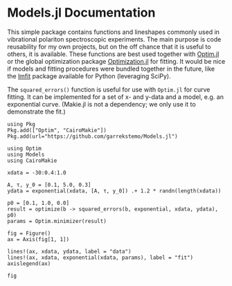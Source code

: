 # Models.jl Documentation

This simple package contains functions and lineshapes
commonly used in vibrational polariton spectroscopic experiments.
The main purpose is code reusability for my own projects, but
on the off chance that it is useful to others, it is available.
These functions are best used together with [Optim.jl](https://github.com/JuliaNLSolvers/Optim.jl) or the global optimization package [Optimization.jl](https://optimization.sciml.ai/stable/) for
fitting. It would be nice if models and fitting procedures were bundled together in the future,
like the [lmfit](https://lmfit.github.io/lmfit-py/index.html) package available for Python (leveraging SciPy).

The `squared_errors()` function is useful for use with `Optim.jl` for
curve fitting. It can be implemented for a set of x- and y-data and 
a model, e.g. an exponential curve. (Makie.jl is not a dependency; we only use it to demonstrate the fit.)

```@setup 1
using Pkg
Pkg.add(["Optim", "CairoMakie"])
Pkg.add(url="https://github.com/garrekstemo/Models.jl")
```

```@example 1
using Optim
using Models
using CairoMakie

xdata = -30:0.4:1.0

A, τ, y_0 = [0.1, 5.0, 0.3]
ydata = exponential(xdata, [A, τ, y_0]) .+ 1.2 * randn(length(xdata))

p0 = [0.1, 1.0, 0.0]
result = optimize(b -> squared_errors(b, exponential, xdata, ydata), p0)
params = Optim.minimizer(result)

fig = Figure()
ax = Axis(fig[1, 1])

lines!(ax, xdata, ydata, label = "data")
lines!(ax, xdata, exponential(xdata, params), label = "fit")
axislegend(ax)

fig
```
